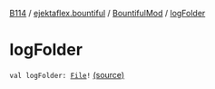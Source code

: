[B114](../../index.md) / [ejektaflex.bountiful](../index.md) / [BountifulMod](index.md) / [logFolder](./log-folder.md)

# logFolder

`val logFolder: `[`File`](https://docs.oracle.com/javase/8/docs/api/java/io/File.html)`!` [(source)](https://github.com/ejektaflex/Bountiful/tree/develop/src/main/kotlin/ejektaflex/bountiful/BountifulMod.kt#L38)